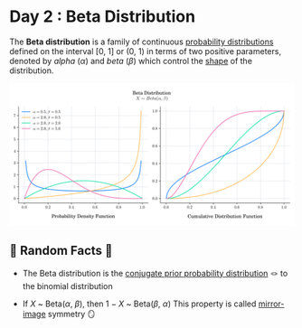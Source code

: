 # Day 2 : Beta Distribution

The **Beta distribution** is a family of continuous [probability distributions](https://en.wikipedia.org/wiki/Probability_distribution) defined on the interval 
\[0, 1\] or (0, 1) in terms of two positive parameters, denoted by _alpha_ (_α_) and _beta_ (_β_) which control the [shape](https://en.wikipedia.org/wiki/Shape_parameter) of the distribution.

![](../images/02_Beta.png)

## 🔔 Random Facts 🔔

- The Beta distribution is the [conjugate prior probability distribution](https://en.wikipedia.org/wiki/Conjugate_prior_distribution) 🪢 to the binomial distribution

- If _X_ ~ Beta(_α_, _β_), then 1 − _X_ ~ Beta(_β_, _α_) This property is called [mirror-image](https://en.wikipedia.org/wiki/Mirror_image) symmetry 🪞
